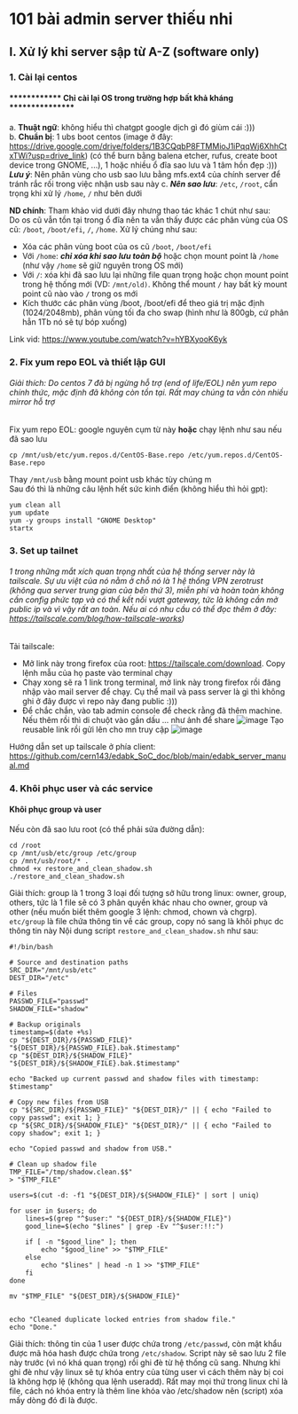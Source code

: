 # 101 bài admin server thiếu nhi
## I. Xử lý khi server sập từ A-Z (software only)
### 1. Cài lại centos
#### ************ Chỉ cài lại OS trong trường hợp bất khả kháng ***************
a. **Thuật ngữ**: không hiểu thì chatgpt google dịch gì đó giùm cái :)))  
b. **Chuẩn bị**: 1 ubs boot centos (image ở đây: https://drive.google.com/drive/folders/1B3CQqbP8FTMMioJ1iPqqWj6XhhCtxTWi?usp=drive_link) (có thể burn bằng balena etcher, rufus, create boot device trong GNOME, ...), 1 hoặc nhiều ổ đĩa sao lưu và 1 tâm hồn đẹp :)))  
***Lưu ý***: Nên phân vùng cho usb sao lưu bằng mfs.ext4 của chính server để tránh rắc rối trong việc nhận usb sau này
c. ***Nên sao lưu***: `/etc`, `/root`, cẩn trọng khi xử lý `/home`, `/` như bên dưới  
  
**ND chính**: Tham khảo vid dưới đây nhưng thao tác khác 1 chút như sau:  
Do os cũ vẫn tồn tại trong ổ đĩa nên ta vẫn thấy được các phân vùng của OS cũ: `/boot`, `/boot/efi`, `/`, `/home`. Xử lý chúng như sau:
+ Xóa các phân vùng boot của os cũ `/boot`, `/boot/efi`
+ Với `/home`: ***chỉ xóa khi sao lưu toàn bộ*** hoặc chọn mount point là `/home` (như vậy `/home` sẽ giữ nguyên trong OS mới)
+ Với `/`:  xóa khi đã sao lưu lại những file quan trọng hoặc chọn mount point trong hệ thống mới (VD: `/mnt/old)`. Không thể mount `/` hay bất kỳ mount point cũ nào vào `/` trong os mới 
+ Kích thước các phân vùng /boot, /boot/efi để theo giá trị mặc định (1024/2048mb), phân vùng tối đa cho swap (hình như là 800gb, cứ phân hẳn 1Tb nó sẽ tự bóp xuống)

Link vid: https://www.youtube.com/watch?v=hYBXyooK6yk  

### 2. Fix yum repo EOL và thiết lập GUI
###### Giải thích: Do centos 7 đã bị ngừng hỗ trợ (end of life/EOL) nên yum repo chính thức, mặc định đã không còn tồn tại. Rất may chúng ta vẫn còn nhiều mirror hỗ trợ
Fix yum repo EOL: google nguyên cụm từ này **hoặc** chạy lệnh như sau nếu đã sao lưu
```
cp /mnt/usb/etc/yum.repos.d/CentOS-Base.repo /etc/yum.repos.d/CentOS-Base.repo
```
Thay `/mnt/usb` bằng mount point usb khác tùy chúng m  
Sau đó thì là những câu lệnh hết sức kinh điển (không hiểu thì hỏi gpt):
```
yum clean all
yum update
yum -y groups install "GNOME Desktop"
startx
```
### 3. Set up tailnet
###### 1 trong những mắt xích quan trọng nhất của hệ thống server này là tailscale. Sự ưu việt của nó nằm ở chỗ nó là 1 hệ thống VPN zerotrust (không qua server trung gian của bên thứ 3), miễn phí và hoàn toàn không cần config phức tạp và có thể kết nối vượt gateway, tức là không cần mở public ip và vì vậy rất an toàn. Nếu ai có nhu cầu có thể đọc thêm ở đây: https://tailscale.com/blog/how-tailscale-works)
Tải tailscale:
- Mở link này trong firefox của root: https://tailscale.com/download. Copy lệnh mẫu của họ paste vào terminal chạy
- Chạy xong sẽ ra 1 link trong terminal, mở link này trong firefox rồi đăng nhập vào mail server để chạy. Cụ thể mail và pass server là gì thì không ghi ở đây được vì repo này đang public :)))
- Để chắc chắn, vào tab admin console để check rằng đã thêm machine. Nếu thêm rồi thì di chuột vào gần dấu ... như ảnh để share
  ![image](https://github.com/user-attachments/assets/70d79a1b-267f-4851-b0e6-2eae0669e12f)
Tạo reusable link rồi gửi lên cho mn truy cập
![image](https://github.com/user-attachments/assets/55d60fb2-3e87-410c-abc3-08b52b20a350)


Hướng dẫn set up tailscale ở phía client: https://github.com/cern143/edabk_SoC_doc/blob/main/edabk_server_manual.md
### 4. Khôi phục user và các service
#### Khôi phục group và user
Nếu còn đã sao lưu root (có thể phải sửa đường dẫn):
```
cd /root
cp /mnt/usb/etc/group /etc/group
cp /mnt/usb/root/* .
chmod +x restore_and_clean_shadow.sh
./restore_and_clean_shadow.sh
```
Giải thích: group là 1 trong 3 loại đối tượng sở hữu trong linux: owner, group, others, tức là 1 file sẽ có 3 phân quyền khác nhau cho owner, group và other (nếu muốn biết thêm google 3 lệnh: chmod, chown và chgrp). `etc/group` là file chứa thông tin về các group, copy nó sang là khôi phục dc thông tin này
Nội dung script `restore_and_clean_shadow.sh` như sau:
```
#!/bin/bash

# Source and destination paths
SRC_DIR="/mnt/usb/etc"
DEST_DIR="/etc"

# Files
PASSWD_FILE="passwd"
SHADOW_FILE="shadow"

# Backup originals
timestamp=$(date +%s)
cp "${DEST_DIR}/${PASSWD_FILE}" "${DEST_DIR}/${PASSWD_FILE}.bak.$timestamp"
cp "${DEST_DIR}/${SHADOW_FILE}" "${DEST_DIR}/${SHADOW_FILE}.bak.$timestamp"

echo "Backed up current passwd and shadow files with timestamp: $timestamp"

# Copy new files from USB
cp "${SRC_DIR}/${PASSWD_FILE}" "${DEST_DIR}/" || { echo "Failed to copy passwd"; exit 1; }
cp "${SRC_DIR}/${SHADOW_FILE}" "${DEST_DIR}/" || { echo "Failed to copy shadow"; exit 1; }

echo "Copied passwd and shadow from USB."

# Clean up shadow file
TMP_FILE="/tmp/shadow.clean.$$"
> "$TMP_FILE"

users=$(cut -d: -f1 "${DEST_DIR}/${SHADOW_FILE}" | sort | uniq)

for user in $users; do
    lines=$(grep "^$user:" "${DEST_DIR}/${SHADOW_FILE}")
    good_line=$(echo "$lines" | grep -Ev "^$user:!!:")
    
    if [ -n "$good_line" ]; then
        echo "$good_line" >> "$TMP_FILE"
    else
        echo "$lines" | head -n 1 >> "$TMP_FILE"
    fi
done

mv "$TMP_FILE" "${DEST_DIR}/${SHADOW_FILE}"


echo "Cleaned duplicate locked entries from shadow file."
echo "Done."
```
Giải thích: thông tin của 1 user được chứa trong `/etc/passwd`, còn mật khẩu được mã hóa hash được chứa trong `/etc/shadow`. Script này sẽ sao lưu 2 file này trước (vì nó khá quan trọng) rồi ghi đè từ hệ thống cũ sang. Nhưng khi ghi đè như vậy linux sẽ tự khóa entry của từng user vì cách thêm này bị coi là không hợp lệ (không qua lệnh useradd). Rất may mọi thứ trong linux chỉ là file, cách nó khóa entry là thêm line khóa vào /etc/shadow nên (script) xóa mấy dòng đó đi là được.




